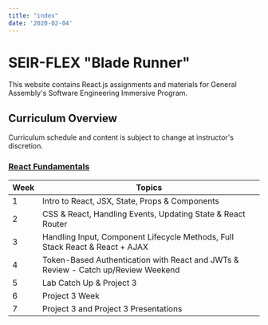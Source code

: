 ```yaml
---
title: "index"
date: '2020-02-04'
---
```


# SEIR-FLEX  "Blade Runner"

This website contains React.js assignments and materials for General Assembly's Software Engineering Immersive Program. 

## Curriculum Overview

Curriculum schedule and content is subject to change at instructor's discretion.


### [React Fundamentals](/react-fundamentals)

| Week  | Topics |
| ----- | ------ |
| 1  | Intro to React, JSX, State, Props & Components  |
| 2  | CSS & React, Handling Events, Updating State & React Router |
| 3  | Handling Input, Component Lifecycle Methods, Full Stack React & React + AJAX |
| 4  | Token-Based Authentication with React and JWTs & Review - Catch up/Review Weekend|
| 5 | Lab Catch Up & Project 3 |
| 6  | Project 3 Week |
| 7  | Project 3  and Project 3 Presentations |

